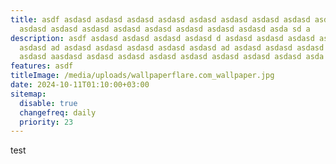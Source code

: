 ```yaml
---
title: asdf asdasd asdasd asdasd asdasd asdasd asdasd asdasd asdasd asdasd ad
  asdasd asdasd asdasd asdasd asdasd asdasd asdasd asdasd asda sd a
description: asdf asdasd asdasd asdasd asdasd d asdasd asdasd asdasd asdasd
  asdasd ad asdasd asdasd asdasd asdasd asdasd ad asdasd asdasd asdasd asdasd
  asdasd aasdasd asdasd asdasd asdasd asdasd asdasd asdasd asdasd asda sd a
features: asdf
titleImage: /media/uploads/wallpaperflare.com_wallpaper.jpg
date: 2024-10-11T01:10:00+03:00
sitemap:
  disable: true
  changefreq: daily
  priority: 23
---
```

test
